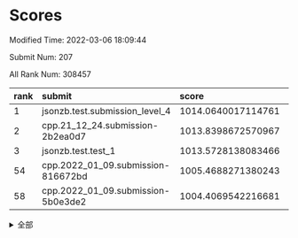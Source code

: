 # Scores

Modified Time: 2022-03-06 18:09:44

Submit Num: 207

All Rank Num: 308457

| rank |               submit               |       score        |       sigma        | pk_num |
| :--- | :--------------------------------- | :----------------- | :----------------- | :----- |
| 1    | jsonzb.test.submission_level_4     | 1014.0640017114761 | 0.8172624442391758 | 5956   |
| 2    | cpp.21_12_24.submission-2b2ea0d7   | 1013.8398672570967 | 0.8064196775987104 | 5961   |
| 3    | jsonzb.test.test_1                 | 1013.5728138083466 | 0.8378298031357094 | 5956   |
| 54   | cpp.2022_01_09.submission-816672bd | 1005.4688271380243 | 0.7237462284490972 | 5965   |
| 58   | cpp.2022_01_09.submission-5b0e3de2 | 1004.4069542216681 | 0.720676170089664  | 5965   |


<details>
<summary>全部</summary>

| rank |                 submit                 |       score        |       sigma        | pk_num |
| :--- | :------------------------------------- | :----------------- | :----------------- | :----- |
| 1    | jsonzb.test.submission_level_4         | 1014.0640017114761 | 0.8172624442391758 | 5956   |
| 2    | cpp.21_12_24.submission-2b2ea0d7       | 1013.8398672570967 | 0.8064196775987104 | 5961   |
| 3    | jsonzb.test.test_1                     | 1013.5728138083466 | 0.8378298031357094 | 5956   |
| 4    | gobigger.level_3.submission_level_3_27 | 1011.762141343785  | 0.7751175096449963 | 5956   |
| 5    | gobigger.level_3.submission_level_3_32 | 1011.6111614338588 | 0.7747039025948932 | 5959   |
| 6    | gobigger.level_3.submission_level_3_22 | 1011.4966595430392 | 0.769102372149442  | 5959   |
| 7    | gobigger.level_3.submission_level_3_38 | 1011.0754099214506 | 0.764598148365341  | 5958   |
| 8    | gobigger.level_3.submission_level_3_6  | 1010.9728841377784 | 0.7902483473227401 | 5961   |
| 9    | gobigger.level_3.submission_level_3_28 | 1010.7360276415279 | 0.7715938823838098 | 5963   |
| 10   | gobigger.level_3.submission_level_3_31 | 1010.696616123308  | 0.7520901929853683 | 5958   |
| 11   | gobigger.level_3.submission_level_3_45 | 1010.6802983023155 | 0.7883668810514789 | 5962   |
| 12   | gobigger.level_3.submission_level_3_4  | 1010.6005976880477 | 0.7620526449022615 | 5961   |
| 13   | gobigger.level_3.submission_level_3_19 | 1010.5923212164192 | 0.7855443373321115 | 5963   |
| 14   | gobigger.level_3.submission_level_3_42 | 1010.5506681821926 | 0.7554410692178876 | 5964   |
| 15   | gobigger.level_3.submission_level_3_48 | 1010.5494648350411 | 0.7960527519977737 | 5961   |
| 16   | gobigger.level_3.submission_level_3_44 | 1010.399836622842  | 0.7635507433043265 | 5964   |
| 17   | gobigger.level_3.submission_level_3_23 | 1010.3896426894988 | 0.784518003781841  | 5958   |
| 18   | gobigger.level_3.submission_level_3_29 | 1010.3885446198452 | 0.768205139884428  | 5960   |
| 19   | gobigger.level_3.submission_level_3_46 | 1010.2931826182029 | 0.7587448920986957 | 5962   |
| 20   | gobigger.level_3.submission_level_3_20 | 1010.1530623468337 | 0.761984982805035  | 5965   |
| 21   | gobigger.level_3.submission_level_3_1  | 1010.148319214709  | 0.772690965194252  | 5959   |
| 22   | gobigger.level_3.submission_level_3_9  | 1010.1146192033478 | 0.7792018296181189 | 5958   |
| 23   | gobigger.level_3.submission_level_3_12 | 1010.0944829566059 | 0.7525173552017907 | 5953   |
| 24   | gobigger.level_3.submission_level_3_0  | 1010.0424397670299 | 0.7404664212122847 | 5954   |
| 25   | gobigger.level_3.submission_level_3_16 | 1010.0051418544512 | 0.7946224057974143 | 5963   |
| 26   | gobigger.level_3.submission_level_3_35 | 1009.9840534858449 | 0.7550091009474351 | 5966   |
| 27   | gobigger.level_3.submission_level_3_21 | 1009.9112113329218 | 0.7469698864418611 | 5956   |
| 28   | gobigger.level_3.submission_level_3_40 | 1009.841598605087  | 0.7473245318962063 | 5959   |
| 29   | gobigger.level_3.submission_level_3_26 | 1009.7574993394949 | 0.7632264102973689 | 5956   |
| 30   | gobigger.level_3.submission_level_3_14 | 1009.6868764410923 | 0.7467193537706714 | 5958   |
| 31   | gobigger.level_3.submission_level_3_33 | 1009.6457932183138 | 0.7602860151913038 | 5962   |
| 32   | gobigger.level_3.submission_level_3_18 | 1009.6222198938599 | 0.7550300277886102 | 5960   |
| 33   | gobigger.level_3.submission_level_3_13 | 1009.6219749418608 | 0.749521334371066  | 5956   |
| 34   | gobigger.level_3.submission_level_3_11 | 1009.6207931820093 | 0.7441570790179131 | 5964   |
| 35   | gobigger.level_3.submission_level_3_39 | 1009.5242508968018 | 0.7511521269772414 | 5961   |
| 36   | gobigger.level_3.submission_level_3_17 | 1009.4652493111772 | 0.7605499024790676 | 5963   |
| 37   | gobigger.level_3.submission_level_3_25 | 1009.424980881116  | 0.7759255137357988 | 5958   |
| 38   | gobigger.level_3.submission_level_3_8  | 1009.4205674068581 | 0.749854186671741  | 5961   |
| 39   | gobigger.level_3.submission_level_3_2  | 1009.4191198418113 | 0.7480645345067931 | 5963   |
| 40   | gobigger.level_3.submission_level_3_43 | 1009.4178549550928 | 0.7633136088778936 | 5963   |
| 41   | gobigger.level_3.submission_level_3_47 | 1009.3959156980238 | 0.7468031632391599 | 5961   |
| 42   | gobigger.level_3.submission_level_3_30 | 1009.3788455143009 | 0.743987169502787  | 5963   |
| 43   | gobigger.level_3.submission_level_3_7  | 1009.3464530631126 | 0.7726068727160803 | 5966   |
| 44   | gobigger.level_3.submission_level_3_10 | 1009.3449560005616 | 0.7601482847702237 | 5962   |
| 45   | gobigger.level_3.submission_level_3_37 | 1009.2741028863622 | 0.7511245912546453 | 5962   |
| 46   | gobigger.level_3.submission_level_3_34 | 1009.2630288484794 | 0.7622983024489038 | 5958   |
| 47   | gobigger.level_3.submission_level_3_15 | 1009.1829894739789 | 0.7466177277277807 | 5959   |
| 48   | gobigger.level_3.submission_level_3_49 | 1009.1396768677953 | 0.7443812097865256 | 5965   |
| 49   | gobigger.level_3.submission_level_3_41 | 1008.9657939374475 | 0.7491692201850899 | 5959   |
| 50   | gobigger.level_3.submission_level_3_36 | 1008.8947204653667 | 0.7309977350368908 | 5963   |
| 51   | gobigger.level_3.submission_level_3_24 | 1008.5007359904843 | 0.7341200533610005 | 5964   |
| 52   | gobigger.level_3.submission_level_3_5  | 1008.1621679174308 | 0.7322698586135374 | 5962   |
| 53   | gobigger.level_3.submission_level_3_3  | 1006.750505153997  | 0.726611343008447  | 5958   |
| 54   | cpp.2022_01_09.submission-816672bd     | 1005.4688271380243 | 0.7237462284490972 | 5965   |
| 55   | gobigger.level_1.submission_level_1_24 | 1004.7585350114593 | 0.7239948415387684 | 5964   |
| 56   | gobigger.level_1.submission_level_1_10 | 1004.7067398456614 | 0.7238948574306058 | 5968   |
| 57   | gobigger.level_1.submission_level_1_4  | 1004.6331105995295 | 0.7370699786640209 | 5954   |
| 58   | cpp.2022_01_09.submission-5b0e3de2     | 1004.4069542216681 | 0.720676170089664  | 5965   |
| 59   | gobigger.level_1.submission_level_1_37 | 1004.3910529551946 | 0.7176299956308385 | 5964   |
| 60   | gobigger.level_1.submission_level_1_27 | 1004.3511646682085 | 0.725937119051528  | 5963   |
| 61   | gobigger.level_1.submission_level_1_36 | 1004.1529108001702 | 0.7223824619933821 | 5960   |
| 62   | gobigger.level_1.submission_level_1_16 | 1004.0099782497899 | 0.7268970423339766 | 5960   |
| 63   | gobigger.level_1.submission_level_1_15 | 1003.9069173592994 | 0.7178338757084239 | 5962   |
| 64   | gobigger.level_1.submission_level_1_28 | 1003.892292176396  | 0.7059199216940191 | 5964   |
| 65   | gobigger.level_1.submission_level_1_19 | 1003.8652750193137 | 0.7134197958667217 | 5968   |
| 66   | gobigger.level_1.submission_level_1_39 | 1003.8497104731669 | 0.7094285384446051 | 5963   |
| 67   | gobigger.level_1.submission_level_1_7  | 1003.827213068297  | 0.7070527373795567 | 5958   |
| 68   | gobigger.level_1.submission_level_1_8  | 1003.7878240769409 | 0.7152435506204281 | 5959   |
| 69   | gobigger.level_1.submission_level_1_41 | 1003.7432453379665 | 0.7114679122452268 | 5961   |
| 70   | gobigger.level_1.submission_level_1_9  | 1003.7351395114476 | 0.7186352376365209 | 5954   |
| 71   | gobigger.level_1.submission_level_1_43 | 1003.7129933570404 | 0.7224173790421783 | 5957   |
| 72   | gobigger.level_1.submission_level_1_17 | 1003.694537587739  | 0.7075475732771218 | 5955   |
| 73   | gobigger.level_1.submission_level_1_34 | 1003.660574956361  | 0.712219127685603  | 5965   |
| 74   | gobigger.level_1.submission_level_1_47 | 1003.6074502580511 | 0.7293077295974806 | 5961   |
| 75   | gobigger.level_1.submission_level_1_5  | 1003.5332786902163 | 0.7129900640557055 | 5967   |
| 76   | gobigger.level_1.submission_level_1_20 | 1003.414463087899  | 0.716250959506887  | 5956   |
| 77   | gobigger.level_1.submission_level_1_0  | 1003.3893356623672 | 0.7130814992167654 | 5962   |
| 78   | gobigger.level_1.submission_level_1_3  | 1003.3311022830057 | 0.7030728411676204 | 5960   |
| 79   | gobigger.level_1.submission_level_1_30 | 1003.3045820824011 | 0.7267487372672671 | 5963   |
| 80   | gobigger.level_1.submission_level_1_32 | 1003.2853732301475 | 0.7266462686979797 | 5961   |
| 81   | gobigger.level_1.submission_level_1_12 | 1003.2611831789395 | 0.7209051912535287 | 5961   |
| 82   | gobigger.level_1.submission_level_1_46 | 1003.2234048472004 | 0.7065381696085881 | 5957   |
| 83   | gobigger.level_1.submission_level_1_25 | 1003.1255758812908 | 0.7216495872186698 | 5962   |
| 84   | gobigger.level_1.submission_level_1_35 | 1003.1225642970948 | 0.7258930490847335 | 5961   |
| 85   | gobigger.level_1.submission_level_1_33 | 1003.1157524020048 | 0.7167971452956687 | 5961   |
| 86   | gobigger.level_1.submission_level_1_6  | 1003.1150083593855 | 0.7250195185614325 | 5963   |
| 87   | gobigger.level_1.submission_level_1_44 | 1003.1121316762428 | 0.7207254562530703 | 5957   |
| 88   | gobigger.level_1.submission_level_1_14 | 1003.0771435615945 | 0.7100668064612348 | 5959   |
| 89   | gobigger.level_1.submission_level_1_45 | 1003.0571588525327 | 0.7170058276805275 | 5956   |
| 90   | gobigger.level_1.submission_level_1_2  | 1003.0469189475847 | 0.7114303429354037 | 5963   |
| 91   | gobigger.level_1.submission_level_1_40 | 1002.8705303277038 | 0.7427285942993563 | 5961   |
| 92   | gobigger.level_1.submission_level_1_18 | 1002.844965627286  | 0.7201222557791797 | 5956   |
| 93   | gobigger.level_1.submission_level_1_11 | 1002.8006740183567 | 0.7160848850243481 | 5959   |
| 94   | gobigger.level_1.submission_level_1_49 | 1002.7682370970085 | 0.7093939588384245 | 5960   |
| 95   | gobigger.level_1.submission_level_1_38 | 1002.6214497269463 | 0.7216556288100007 | 5961   |
| 96   | gobigger.level_1.submission_level_1_42 | 1002.5622818324036 | 0.7047492017471048 | 5956   |
| 97   | gobigger.level_1.submission_level_1_48 | 1002.4757228125828 | 0.7163150077151172 | 5959   |
| 98   | gobigger.level_1.submission_level_1_13 | 1002.4585695526326 | 0.7150780114806689 | 5955   |
| 99   | gobigger.level_1.submission_level_1_31 | 1002.4168569140066 | 0.7189397837595308 | 5962   |
| 100  | gobigger.level_1.submission_level_1_26 | 1002.3945405952802 | 0.7193054357139678 | 5966   |
| 101  | gobigger.level_1.submission_level_1_22 | 1002.3711049281061 | 0.7050602506444363 | 5960   |
| 102  | gobigger.level_1.submission_level_1_21 | 1002.1890086962937 | 0.7202422684818766 | 5962   |
| 103  | gobigger.level_1.submission_level_1_29 | 1002.126177695935  | 0.7007383666471663 | 5961   |
| 104  | gobigger.level_1.submission_level_1_1  | 1001.624869696741  | 0.7054236407702729 | 5959   |
| 105  | gobigger.level_1.submission_level_1_23 | 1001.5489473258763 | 0.70852200652399   | 5956   |
| 106  | gobigger.random.submission_random_4    | 997.7042114984803  | 0.7135037288004443 | 5960   |
| 107  | gobigger.random.submission_random_49   | 997.1545340396293  | 0.7009175823829835 | 5961   |
| 108  | gobigger.random.submission_random_28   | 996.9944769545147  | 0.6981031009842115 | 5966   |
| 109  | gobigger.random.submission_random_42   | 996.9375436279826  | 0.7090215009308166 | 5958   |
| 110  | gobigger.random.submission_random_39   | 996.9358555329562  | 0.7094262797956108 | 5958   |
| 111  | gobigger.random.submission_random_13   | 996.8794818762645  | 0.7102189093088858 | 5960   |
| 112  | gobigger.random.submission_random_1    | 996.8134267963563  | 0.69890081001885   | 5965   |
| 113  | gobigger.random.submission_random_34   | 996.7878892526248  | 0.7107798636282935 | 5964   |
| 114  | gobigger.random.submission_random_6    | 996.7190907483579  | 0.718226590179506  | 5963   |
| 115  | gobigger.random.submission_random_40   | 996.7034599077322  | 0.7096560619143455 | 5965   |
| 116  | gobigger.random.submission_random_38   | 996.6996059636759  | 0.6990272321093123 | 5959   |
| 117  | gobigger.random.submission_random_15   | 996.6884949603959  | 0.704817440798168  | 5961   |
| 118  | gobigger.random.submission_random_36   | 996.6871847458834  | 0.699260818700567  | 5960   |
| 119  | gobigger.random.submission_random_23   | 996.6563758812051  | 0.7120818593021933 | 5957   |
| 120  | gobigger.random.submission_random_12   | 996.50702569412    | 0.7096289072402797 | 5963   |
| 121  | gobigger.random.submission_random_44   | 996.4609100206127  | 0.7028108675430794 | 5956   |
| 122  | gobigger.random.submission_random_32   | 996.3605424024629  | 0.714637091088312  | 5955   |
| 123  | gobigger.random.submission_random_46   | 996.233284834836   | 0.714614965824495  | 5960   |
| 124  | gobigger.random.submission_random_29   | 996.1989745057763  | 0.7099397658604991 | 5959   |
| 125  | gobigger.random.submission_random_22   | 996.1699780651243  | 0.7065075585230779 | 5962   |
| 126  | gobigger.random.submission_random_21   | 996.1488625006588  | 0.7102626047943102 | 5962   |
| 127  | gobigger.random.submission_random_19   | 996.0454855716409  | 0.72483796852304   | 5961   |
| 128  | gobigger.random.submission_random_43   | 996.015608794593   | 0.7201000415941766 | 5958   |
| 129  | gobigger.random.submission_random_7    | 995.9506354857855  | 0.705356490339691  | 5962   |
| 130  | gobigger.random.submission_random_45   | 995.9387375387647  | 0.7299575570144782 | 5958   |
| 131  | gobigger.random.submission_random_0    | 995.8272693227301  | 0.7065787510003977 | 5956   |
| 132  | gobigger.random.submission_random_9    | 995.820939636209   | 0.7051941194249287 | 5964   |
| 133  | gobigger.random.submission_random_48   | 995.7985676537023  | 0.7141207760516465 | 5959   |
| 134  | gobigger.random.submission_random_24   | 995.7461784770103  | 0.7062480436255965 | 5963   |
| 135  | gobigger.random.submission_random_37   | 995.7416246228534  | 0.7035951816965835 | 5957   |
| 136  | gobigger.random.submission_random_26   | 995.7286812255971  | 0.7061289449751565 | 5966   |
| 137  | gobigger.random.submission_random_33   | 995.6611082030579  | 0.7059348656605663 | 5958   |
| 138  | gobigger.random.submission_random_11   | 995.6441494187297  | 0.7188294295640622 | 5958   |
| 139  | gobigger.random.submission_random_25   | 995.6096614963341  | 0.7141467120962591 | 5959   |
| 140  | gobigger.random.submission_random_20   | 995.5789055842095  | 0.6988126465469141 | 5963   |
| 141  | gobigger.random.submission_random_10   | 995.5635465280017  | 0.7069470385115499 | 5960   |
| 142  | gobigger.random.submission_random_14   | 995.4911734167862  | 0.7215162721160182 | 5960   |
| 143  | gobigger.random.submission_random_3    | 995.480277788165   | 0.7200125337492813 | 5964   |
| 144  | gobigger.random.submission_random_35   | 995.416682400631   | 0.7130103757534463 | 5959   |
| 145  | gobigger.random.submission_random_8    | 995.3909030198292  | 0.7065048979635055 | 5967   |
| 146  | gobigger.random.submission_random_27   | 995.3179426390585  | 0.7241478084759064 | 5958   |
| 147  | gobigger.random.submission_random_47   | 995.2860527703898  | 0.7146469464637898 | 5960   |
| 148  | gobigger.random.submission_random_2    | 995.2476880461265  | 0.7175259249734544 | 5964   |
| 149  | gobigger.random.submission_random_41   | 995.196473466758   | 0.7223577985507194 | 5962   |
| 150  | gobigger.random.submission_random_16   | 995.17348481468    | 0.7074491700043294 | 5964   |
| 151  | gobigger.random.submission_random_18   | 994.9908412531479  | 0.7101456711604588 | 5957   |
| 152  | gobigger.random.submission_random_30   | 994.8420690736119  | 0.7113978467892684 | 5965   |
| 153  | gobigger.random.submission_random_31   | 994.5631769059453  | 0.7212271710816816 | 5960   |
| 154  | gobigger.random.submission_random_5    | 994.5075748527723  | 0.7276089321880215 | 5962   |
| 155  | gobigger.random.submission_random_17   | 994.4350135726481  | 0.7132168153517817 | 5959   |
| 156  | gobigger.level_2.submission_level_2_14 | 994.1401810225957  | 0.7517345677107318 | 5960   |
| 157  | gobigger.level_2.submission_level_2_23 | 993.9202724173671  | 0.7381745467806011 | 5961   |
| 158  | gobigger.level_2.submission_level_2_44 | 993.8563418416124  | 0.733969387438715  | 5958   |
| 159  | gobigger.level_2.submission_level_2_7  | 993.401213811306   | 0.7332631568288306 | 5961   |
| 160  | gobigger.level_2.submission_level_2_12 | 993.3680358387968  | 0.72613989987513   | 5960   |
| 161  | gobigger.level_2.submission_level_2_22 | 993.3322994816027  | 0.7472177581413192 | 5958   |
| 162  | gobigger.level_2.submission_level_2_21 | 993.2807912212443  | 0.7435615636964783 | 5960   |
| 163  | gobigger.level_2.submission_level_2_41 | 993.1800466619951  | 0.7420447356910623 | 5957   |
| 164  | gobigger.level_2.submission_level_2_3  | 993.1644464489533  | 0.7340102680468471 | 5958   |
| 165  | gobigger.level_2.submission_level_2_24 | 993.116176567579   | 0.7231464013058005 | 5959   |
| 166  | gobigger.level_2.submission_level_2_20 | 993.0687814725367  | 0.744095787675537  | 5956   |
| 167  | gobigger.level_2.submission_level_2_8  | 992.9669132165882  | 0.7451188859544666 | 5956   |
| 168  | gobigger.level_2.submission_level_2_42 | 992.7786513156923  | 0.74019235107568   | 5966   |
| 169  | gobigger.level_2.submission_level_2_27 | 992.696761397197   | 0.7295455091211348 | 5961   |
| 170  | gobigger.level_2.submission_level_2_30 | 992.6878072326581  | 0.7472058654706271 | 5961   |
| 171  | gobigger.level_2.submission_level_2_1  | 992.6646727892481  | 0.7359134110893804 | 5963   |
| 172  | gobigger.level_2.submission_level_2_6  | 992.6564225061758  | 0.7309580457008775 | 5962   |
| 173  | gobigger.level_2.submission_level_2_19 | 992.6491451914746  | 0.7376313015378526 | 5959   |
| 174  | gobigger.level_2.submission_level_2_39 | 992.5919899157138  | 0.7303153861230421 | 5961   |
| 175  | gobigger.level_2.submission_level_2_10 | 992.567413116656   | 0.7486984056280662 | 5962   |
| 176  | gobigger.level_2.submission_level_2_13 | 992.5497935586636  | 0.748183057326909  | 5967   |
| 177  | gobigger.level_2.submission_level_2_2  | 992.54919742469    | 0.7392350894321275 | 5953   |
| 178  | gobigger.level_2.submission_level_2_25 | 992.4251226413912  | 0.7587509337794953 | 5960   |
| 179  | gobigger.level_2.submission_level_2_40 | 992.4003383774154  | 0.748466262997228  | 5961   |
| 180  | gobigger.level_2.submission_level_2_11 | 992.2621494965274  | 0.7444074780926242 | 5957   |
| 181  | gobigger.level_2.submission_level_2_15 | 992.2607948630163  | 0.7780195427916942 | 5959   |
| 182  | gobigger.level_2.submission_level_2_31 | 992.2224274411367  | 0.7561540656120532 | 5962   |
| 183  | gobigger.level_2.submission_level_2_9  | 992.1836823795616  | 0.7436518401293681 | 5961   |
| 184  | gobigger.level_2.submission_level_2_49 | 992.1200888997009  | 0.757766455982209  | 5963   |
| 185  | gobigger.level_2.submission_level_2_0  | 992.1036877978181  | 0.7459367809436012 | 5957   |
| 186  | gobigger.level_2.submission_level_2_46 | 992.0720669502753  | 0.7621587441488361 | 5960   |
| 187  | gobigger.level_2.submission_level_2_47 | 992.0283560999135  | 0.7371900678856752 | 5961   |
| 188  | gobigger.level_2.submission_level_2_26 | 992.013910903953   | 0.7665675334389092 | 5963   |
| 189  | gobigger.level_2.submission_level_2_18 | 991.7234231025483  | 0.7668277253827372 | 5963   |
| 190  | gobigger.level_2.submission_level_2_37 | 991.702701622944   | 0.7459493033031652 | 5960   |
| 191  | gobigger.level_2.submission_level_2_29 | 991.6950331858626  | 0.7392537106521523 | 5958   |
| 192  | gobigger.level_2.submission_level_2_36 | 991.6734571020365  | 0.7524525239750848 | 5968   |
| 193  | gobigger.level_2.submission_level_2_33 | 991.5656668754539  | 0.760719908051764  | 5962   |
| 194  | gobigger.level_2.submission_level_2_4  | 991.549422679804   | 0.7398129782853005 | 5959   |
| 195  | gobigger.level_2.submission_level_2_34 | 991.4077720510741  | 0.7544202911922319 | 5961   |
| 196  | gobigger.level_2.submission_level_2_38 | 991.3137864971212  | 0.7602309008300544 | 5962   |
| 197  | gobigger.level_2.submission_level_2_5  | 991.3127133448035  | 0.7478802365080935 | 5959   |
| 198  | gobigger.level_2.submission_level_2_17 | 991.2814835008375  | 0.7367485974128803 | 5958   |
| 199  | gobigger.level_2.submission_level_2_45 | 990.6621663426059  | 0.7534870449996746 | 5960   |
| 200  | gobigger.level_2.submission_level_2_32 | 990.5512819241286  | 0.7747529205770652 | 5959   |
| 201  | gobigger.level_2.submission_level_2_43 | 990.4060449734286  | 0.7719440158619094 | 5961   |
| 202  | gobigger.level_2.submission_level_2_48 | 990.3126491191015  | 0.747291489949904  | 5957   |
| 203  | gobigger.level_2.submission_level_2_35 | 990.2390749021587  | 0.7518457618790247 | 5959   |
| 204  | gobigger.level_2.submission_level_2_16 | 990.2202599666683  | 0.7739917879184492 | 5961   |
| 205  | gobigger.level_2.submission_level_2_28 | 989.8156566806337  | 0.7704176276996347 | 5959   |
| 206  | gobigger.none.submission_none_0        | 976.199816178168   | 1.4511279807793465 | 5965   |
| 207  | gobigger.none.submission_none_1        | 975.945573250384   | 1.4270284929591928 | 5966   |

</details>